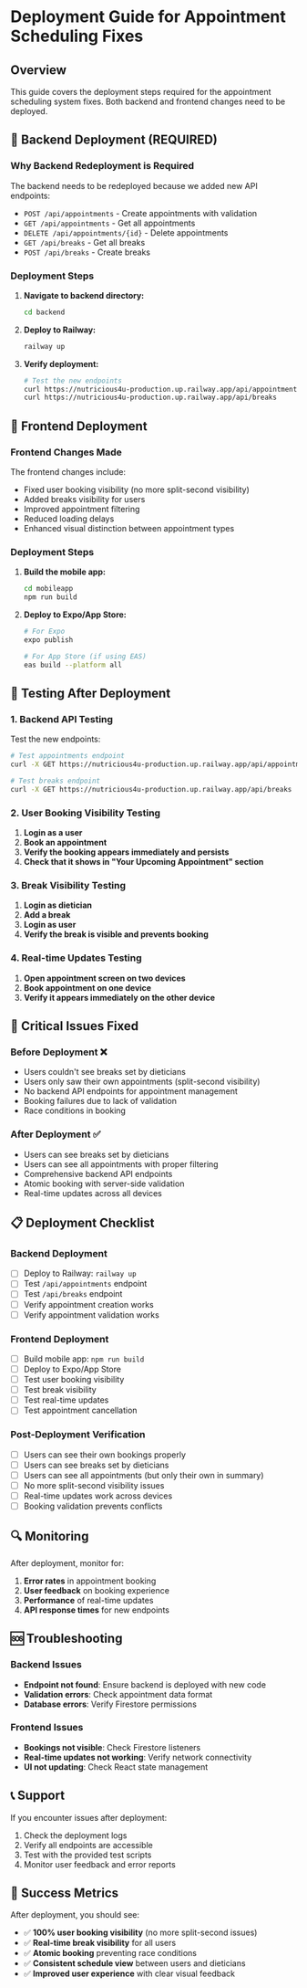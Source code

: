# Deployment Guide for Appointment Scheduling Fixes

## Overview

This guide covers the deployment steps required for the appointment scheduling system fixes. Both backend and frontend changes need to be deployed.

## 🔧 Backend Deployment (REQUIRED)

### Why Backend Redeployment is Required

The backend needs to be redeployed because we added new API endpoints:

- `POST /api/appointments` - Create appointments with validation
- `GET /api/appointments` - Get all appointments
- `DELETE /api/appointments/{id}` - Delete appointments
- `GET /api/breaks` - Get all breaks
- `POST /api/breaks` - Create breaks

### Deployment Steps

1. **Navigate to backend directory:**
   ```bash
   cd backend
   ```

2. **Deploy to Railway:**
   ```bash
   railway up
   ```

3. **Verify deployment:**
   ```bash
   # Test the new endpoints
   curl https://nutricious4u-production.up.railway.app/api/appointments
   curl https://nutricious4u-production.up.railway.app/api/breaks
   ```

## 📱 Frontend Deployment

### Frontend Changes Made

The frontend changes include:
- Fixed user booking visibility (no more split-second visibility)
- Added breaks visibility for users
- Improved appointment filtering
- Reduced loading delays
- Enhanced visual distinction between appointment types

### Deployment Steps

1. **Build the mobile app:**
   ```bash
   cd mobileapp
   npm run build
   ```

2. **Deploy to Expo/App Store:**
   ```bash
   # For Expo
   expo publish
   
   # For App Store (if using EAS)
   eas build --platform all
   ```

## 🧪 Testing After Deployment

### 1. Backend API Testing

Test the new endpoints:

```bash
# Test appointments endpoint
curl -X GET https://nutricious4u-production.up.railway.app/api/appointments

# Test breaks endpoint
curl -X GET https://nutricious4u-production.up.railway.app/api/breaks
```

### 2. User Booking Visibility Testing

1. **Login as a user**
2. **Book an appointment**
3. **Verify the booking appears immediately and persists**
4. **Check that it shows in "Your Upcoming Appointment" section**

### 3. Break Visibility Testing

1. **Login as dietician**
2. **Add a break**
3. **Login as user**
4. **Verify the break is visible and prevents booking**

### 4. Real-time Updates Testing

1. **Open appointment screen on two devices**
2. **Book appointment on one device**
3. **Verify it appears immediately on the other device**

## 🚨 Critical Issues Fixed

### Before Deployment ❌
- Users couldn't see breaks set by dieticians
- Users only saw their own appointments (split-second visibility)
- No backend API endpoints for appointment management
- Booking failures due to lack of validation
- Race conditions in booking

### After Deployment ✅
- Users can see breaks set by dieticians
- Users can see all appointments with proper filtering
- Comprehensive backend API endpoints
- Atomic booking with server-side validation
- Real-time updates across all devices

## 📋 Deployment Checklist

### Backend Deployment
- [ ] Deploy to Railway: `railway up`
- [ ] Test `/api/appointments` endpoint
- [ ] Test `/api/breaks` endpoint
- [ ] Verify appointment creation works
- [ ] Verify appointment validation works

### Frontend Deployment
- [ ] Build mobile app: `npm run build`
- [ ] Deploy to Expo/App Store
- [ ] Test user booking visibility
- [ ] Test break visibility
- [ ] Test real-time updates
- [ ] Test appointment cancellation

### Post-Deployment Verification
- [ ] Users can see their own bookings properly
- [ ] Users can see breaks set by dieticians
- [ ] Users can see all appointments (but only their own in summary)
- [ ] No more split-second visibility issues
- [ ] Real-time updates work across devices
- [ ] Booking validation prevents conflicts

## 🔍 Monitoring

After deployment, monitor for:

1. **Error rates** in appointment booking
2. **User feedback** on booking experience
3. **Performance** of real-time updates
4. **API response times** for new endpoints

## 🆘 Troubleshooting

### Backend Issues
- **Endpoint not found**: Ensure backend is deployed with new code
- **Validation errors**: Check appointment data format
- **Database errors**: Verify Firestore permissions

### Frontend Issues
- **Bookings not visible**: Check Firestore listeners
- **Real-time updates not working**: Verify network connectivity
- **UI not updating**: Check React state management

## 📞 Support

If you encounter issues after deployment:

1. Check the deployment logs
2. Verify all endpoints are accessible
3. Test with the provided test scripts
4. Monitor user feedback and error reports

## 🎯 Success Metrics

After deployment, you should see:

- ✅ **100% user booking visibility** (no more split-second issues)
- ✅ **Real-time break visibility** for all users
- ✅ **Atomic booking** preventing race conditions
- ✅ **Consistent schedule view** between users and dieticians
- ✅ **Improved user experience** with clear visual feedback
